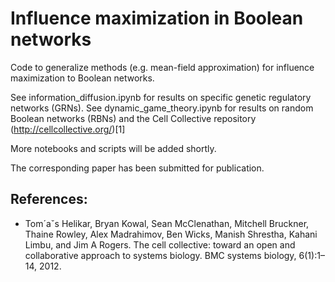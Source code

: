 Influence maximization in Boolean networks
=======================================================

Code to generalize methods (e.g. mean-field approximation) for influence maximization to Boolean networks.

See information_diffusion.ipynb for results on specific genetic regulatory networks (GRNs).
See dynamic_game_theory.ipynb for results on random Boolean networks (RBNs) and the Cell Collective repository (http://cellcollective.org/)[1]

More notebooks and scripts will be added shortly.

The corresponding paper has been submitted for publication.

References:
---------

- Tom´aˇs Helikar, Bryan Kowal, Sean McClenathan, Mitchell Bruckner, Thaine Rowley, Alex Madrahimov, Ben Wicks, Manish Shrestha, Kahani Limbu, and Jim A
Rogers. The cell collective: toward an open and collaborative approach to systems biology. BMC systems biology, 6(1):1–14, 2012.
